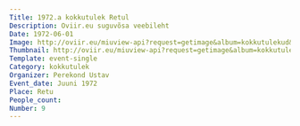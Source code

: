 ```yaml
---
Title: 1972.a kokkutulek Retul
Description: Oviir.eu suguvõsa veebileht
Date: 1972-06-01
Image: http://oviir.eu/miuview-api?request=getimage&album=kokkutulekud&item=1972-9.-kokkutulek-juuni-1972.a.-retul.jpg&size=1200&mode=longest
Thumbnail: http://oviir.eu/miuview-api?request=getimage&album=kokkutulekud&item=1972-9.-kokkutulek-juuni-1972.a.-retul.jpg&size=600&mode=square
Template: event-single
Category: kokkutulek
Organizer: Perekond Ustav
Event_date: Juuni 1972
Place: Retu
People_count:
Number: 9
---
```

